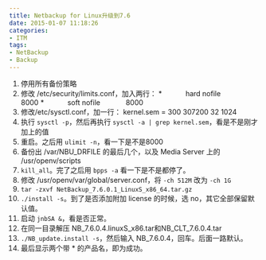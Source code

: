```yaml
---
title: Netbackup for Linux升级到7.6
date: 2015-01-07 11:18:26
categories:
- ITM
tags:
- NetBackup
- Backup
---
```

1. 停用所有备份策略
1. 修改 /etc/security/limits.conf，加入两行：
        *            hard nofile             8000
        *            soft nofile             8000
1. 修改/etc/sysctl.conf，加一行：
        kernel.sem = 300        307200  32      1024
1. 执行 `sysctl -p`，然后再执行 `sysctl -a | grep kernel.sem`，看是不是刚才加上的值
1. 重启。之后用 `ulimit -n`，看一下是不是8000
1. 备份出 /var/NBU_DRFILE 的最后几个，以及 Media Server 上的 /usr/openv/scripts
1. `kill_all`。完了之后用 `bpps -a` 看一下是不是都停了。
1. 修改 /usr/openv/var/global/server.conf，将 `-ch 512M` 改为 `-ch 1G`
1. `tar -zxvf NetBackup_7.6.0.1_LinuxS_x86_64.tar.gz`
1. `./install -s`。到了是否添加附加 license 的时候，选 no，其它全部保留默认值。
1. 启动 `jnbSA &`，看是否正常。
1. 在同一目录解压 NB\_7.6.0.4.linuxS\_x86.tar和NB\_CLT\_7.6.0.4.tar
1. `./NB_update.install -s`，然后输入 NB_7.6.0.4，回车。后面一路默认。
1. 最后显示两个带 * 的产品名，即为成功。